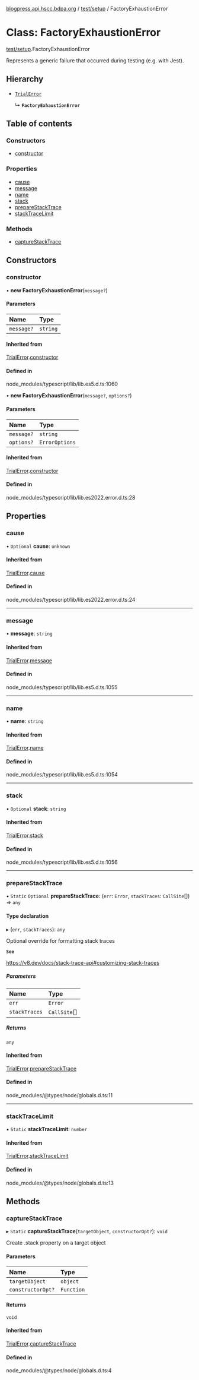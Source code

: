 [blogpress.api.hscc.bdpa.org](../README.md) / [test/setup](../modules/test_setup.md) / FactoryExhaustionError

# Class: FactoryExhaustionError

[test/setup](../modules/test_setup.md).FactoryExhaustionError

Represents a generic failure that occurred during testing (e.g. with Jest).

## Hierarchy

- [`TrialError`](src_error.TrialError.md)

  ↳ **`FactoryExhaustionError`**

## Table of contents

### Constructors

- [constructor](test_setup.FactoryExhaustionError.md#constructor)

### Properties

- [cause](test_setup.FactoryExhaustionError.md#cause)
- [message](test_setup.FactoryExhaustionError.md#message)
- [name](test_setup.FactoryExhaustionError.md#name)
- [stack](test_setup.FactoryExhaustionError.md#stack)
- [prepareStackTrace](test_setup.FactoryExhaustionError.md#preparestacktrace)
- [stackTraceLimit](test_setup.FactoryExhaustionError.md#stacktracelimit)

### Methods

- [captureStackTrace](test_setup.FactoryExhaustionError.md#capturestacktrace)

## Constructors

### constructor

• **new FactoryExhaustionError**(`message?`)

#### Parameters

| Name | Type |
| :------ | :------ |
| `message?` | `string` |

#### Inherited from

[TrialError](src_error.TrialError.md).[constructor](src_error.TrialError.md#constructor)

#### Defined in

node_modules/typescript/lib/lib.es5.d.ts:1060

• **new FactoryExhaustionError**(`message?`, `options?`)

#### Parameters

| Name | Type |
| :------ | :------ |
| `message?` | `string` |
| `options?` | `ErrorOptions` |

#### Inherited from

[TrialError](src_error.TrialError.md).[constructor](src_error.TrialError.md#constructor)

#### Defined in

node_modules/typescript/lib/lib.es2022.error.d.ts:28

## Properties

### cause

• `Optional` **cause**: `unknown`

#### Inherited from

[TrialError](src_error.TrialError.md).[cause](src_error.TrialError.md#cause)

#### Defined in

node_modules/typescript/lib/lib.es2022.error.d.ts:24

___

### message

• **message**: `string`

#### Inherited from

[TrialError](src_error.TrialError.md).[message](src_error.TrialError.md#message)

#### Defined in

node_modules/typescript/lib/lib.es5.d.ts:1055

___

### name

• **name**: `string`

#### Inherited from

[TrialError](src_error.TrialError.md).[name](src_error.TrialError.md#name)

#### Defined in

node_modules/typescript/lib/lib.es5.d.ts:1054

___

### stack

• `Optional` **stack**: `string`

#### Inherited from

[TrialError](src_error.TrialError.md).[stack](src_error.TrialError.md#stack)

#### Defined in

node_modules/typescript/lib/lib.es5.d.ts:1056

___

### prepareStackTrace

▪ `Static` `Optional` **prepareStackTrace**: (`err`: `Error`, `stackTraces`: `CallSite`[]) => `any`

#### Type declaration

▸ (`err`, `stackTraces`): `any`

Optional override for formatting stack traces

**`See`**

https://v8.dev/docs/stack-trace-api#customizing-stack-traces

##### Parameters

| Name | Type |
| :------ | :------ |
| `err` | `Error` |
| `stackTraces` | `CallSite`[] |

##### Returns

`any`

#### Inherited from

[TrialError](src_error.TrialError.md).[prepareStackTrace](src_error.TrialError.md#preparestacktrace)

#### Defined in

node_modules/@types/node/globals.d.ts:11

___

### stackTraceLimit

▪ `Static` **stackTraceLimit**: `number`

#### Inherited from

[TrialError](src_error.TrialError.md).[stackTraceLimit](src_error.TrialError.md#stacktracelimit)

#### Defined in

node_modules/@types/node/globals.d.ts:13

## Methods

### captureStackTrace

▸ `Static` **captureStackTrace**(`targetObject`, `constructorOpt?`): `void`

Create .stack property on a target object

#### Parameters

| Name | Type |
| :------ | :------ |
| `targetObject` | `object` |
| `constructorOpt?` | `Function` |

#### Returns

`void`

#### Inherited from

[TrialError](src_error.TrialError.md).[captureStackTrace](src_error.TrialError.md#capturestacktrace)

#### Defined in

node_modules/@types/node/globals.d.ts:4
